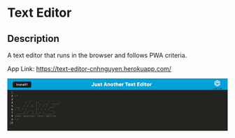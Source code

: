 # Text Editor

## Description

A text editor that runs in the browser and follows PWA criteria.

App Link: https://text-editor-cnhnguyen.herokuapp.com/

![Screenshot](./assets/app-screenshot.png)